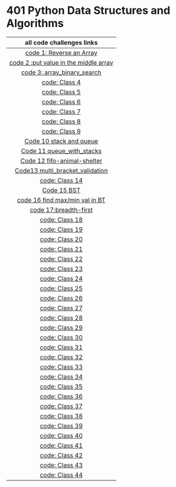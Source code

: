 # 401 Python Data Structures and Algorithms

| all code challenges links      |
| :-----:|
|[code 1: Reverse an Array](https://github.com/fadiHB/data-structures-and-algorithms-python-401d2/tree/array-reverse)|
|[code 2 :put value in the middle array](https://github.com/fadiHB/data-structures-and-algorithms-python-401d2/tree/master/data_structures_and_algorithms/challenges/array_shift)|
|[code 3: array_binary_search](https://github.com/fadiHB/data-structures-and-algorithms-python-401d2/tree/array-binary-search/data_structures_and_algorithms/challenges/array_binary_search)|
|[code: Class 4](class-04)|
|[code: Class 5](class-05)|
|[code: Class 6](class-06)|
|[code: Class 7](class-07)|
|[code: Class 8](class-08)|
|[code: Class 9](class-09)|
|[Code 10 stack and queue](https://github.com/fadiHB/data-structures-and-algorithms-python-401d2/blob/master/data_structures_and_algorithms/data_structures/stacks_and_queues/readme.md)|
|[Code 11 queue_with_stacks](https://github.com/fadiHB/data-structures-and-algorithms-python-401d2/tree/master/data_structures_and_algorithms/data_structures/queue_with_stacks)|
|[Code 12 fifo-animal-shelter](https://github.com/fadiHB/data-structures-and-algorithms-python-401d2/tree/master/data_structures_and_algorithms/data_structures/fifo_animal_shelter)|
|[Code13 multi_bracket_validation ](https://github.com/fadiHB/data-structures-and-algorithms-python-401d2/tree/master/data_structures_and_algorithms/data_structures/multi_bracket_validation)|
|[code: Class 14](class-14)|
|[Code 15 BST](https://github.com/fadiHB/data-structures-and-algorithms-python-401d2/tree/master/data_structures_and_algorithms/data_structures/tree)|
|[code 16 find max/min val in BT](https://github.com/fadiHB/data-structures-and-algorithms-python-401d2/tree/master/data_structures_and_algorithms/data_structures/tree)|
|[code 17:breadth-first](https://github.com/fadiHB/data-structures-and-algorithms-python-401d2/tree/master/data_structures_and_algorithms/data_structures/tree)|
|[code: Class 18](class-18)|
|[code: Class 19](class-19)|
|[code: Class 20](class-20)|
|[code: Class 21](class-21)|
|[code: Class 22](class-22)|
|[code: Class 23](class-23)|
|[code: Class 24](class-24)|
|[code: Class 25](class-25)|
|[code: Class 26](class-26)|
|[code: Class 27](class-27)|
|[code: Class 28](class-28)|
|[code: Class 29](class-29)|
|[code: Class 30](class-30)|
|[code: Class 31](class-31)|
|[code: Class 32](class-32)|
|[code: Class 33](class-33)|
|[code: Class 34](class-34)|
|[code: Class 35](class-35)|
|[code: Class 36](class-36)|
|[code: Class 37](class-37)|
|[code: Class 38](class-38)|
|[code: Class 39](class-39)|
|[code: Class 40](class-40)|
|[code: Class 41](class-41)|
|[code: Class 42](class-42)|
|[code: Class 43](class-43)|
|[code: Class 44](class-44)|
